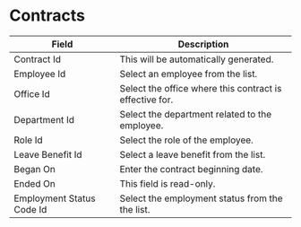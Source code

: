 # Contracts

| Field                     | Description                                             |
| ------------------------- | ------------------------------------------------------- |
| Contract Id               | This will be automatically generated.                   |
| Employee Id               | Select an employee from the list.                       |
| Office Id                 | Select the office where this contract is effective for. |
| Department Id             | Select the department related to the employee.          |
| Role Id                   | Select the role of the employee.                        |
| Leave Benefit Id          | Select a leave benefit from the list.                   |
| Began On                  | Enter the contract beginning date.                      |
| Ended On                  | This field is read-only.                                |
| Employment Status Code Id | Select the employment status from the the list.         |
